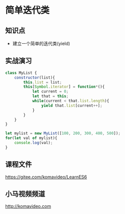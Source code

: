 简单迭代类
=========

## 知识点

* 建立一个简单的迭代类(yield)

## 实战演习

~~~js
class MyList {
	constructor(list){
		this.list = list;
		this[Symbol.iterator] = function*(){
			let current = 0;
			let that = this;
			while(current < that.list.length){
				yield that.list[current++];
			}
		}
	}
}

let mylist = new MyList([100, 200, 300, 400, 500]);
for(let val of mylist){
	console.log(val);
}
~~~

## 课程文件

https://gitee.com/komavideo/LearnES6

## 小马视频频道

http://komavideo.com
